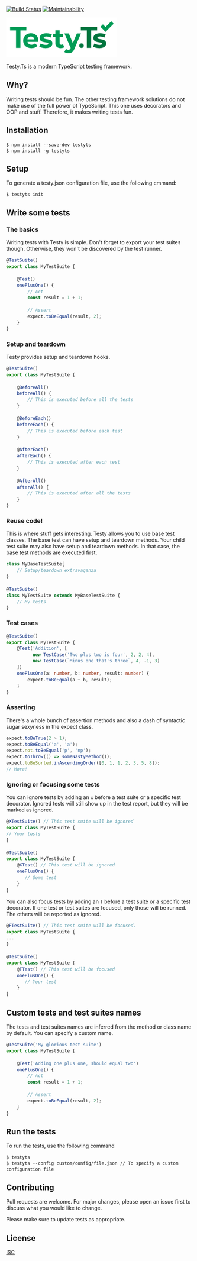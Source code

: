 [![Build Status](https://travis-ci.org/Testy/TestyTs.svg?branch=master)](https://travis-ci.org/Testy/TestyTs)
[![Maintainability](https://api.codeclimate.com/v1/badges/66d7c2c5c60a4919d593/maintainability)](https://codeclimate.com/github/Testy/TestyTs/maintainability)

![Testy.Ts logo](./img/testy_colour_rgb_transparent.png)

Testy.Ts is a modern TypeScript testing framework.

## Why?
Writing tests should be fun. The other testing framework solutions do not make use of the full power of TypeScript. This one uses decorators and OOP and stuff. Therefore, it makes writing tests fun.

## Installation

```
$ npm install --save-dev testyts
$ npm install -g testyts
```

## Setup

To generate a testy.json configuration file, use the following cmmand:

```
$ testyts init
```


## Write some tests

### The basics 
Writing tests with Testy is simple. Don't forget to export your test suites though. Otherwise, they won't be discovered by the test runner.

```ts
@TestSuite()
export class MyTestSuite {

    @Test()
    onePlusOne() {
        // Act
        const result = 1 + 1;
        
        // Assert
        expect.toBeEqual(result, 2);
    }
}
```

### Setup and teardown

Testy provides setup and teardown hooks.

```ts
@TestSuite()
export class MyTestSuite {

    @BeforeAll()
    beforeAll() {
        // This is executed before all the tests
    }

    @BeforeEach()
    beforeEach() {
        // This is executed before each test
    }

    @AfterEach()
    afterEach() {
        // This is executed after each test
    }
    
    @AfterAll()
    afterAll() {
        // This is executed after all the tests
    }
}
```

### Reuse code!

This is where stuff gets interesting. Testy allows you to use base test classes. The base test can have setup and teardown methods. Your child test suite may also have setup and teardown methods. In that case, the base test methods are executed first.

```ts
class MyBaseTestSuite{
    // Setup/teardown extravaganza
}

@TestSuite()
class MyTestSuite extends MyBaseTestSuite {
    // My tests
}
```

### Test cases

```ts
@TestSuite()
export class MyTestSuite {
    @Test('Addition', [
          new TestCase('Two plus two is four', 2, 2, 4),
          new TestCase(`Minus one that's three`, 4, -1, 3)
    ])
    onePlusOne(a: number, b: number, result: number) {
        expect.toBeEqual(a + b, result);
    }
}
```

### Asserting

There's a whole bunch of assertion methods and also a dash of syntactic sugar sexyness in the expect class.

```ts
expect.toBeTrue(2 > 1);
expect.toBeEqual('a', 'a');
expect.not.toBeEqual('p', 'np');
expect.toThrow(() => someNastyMethod());
expect.toBeSorted.inAscendingOrder([0, 1, 1, 2, 3, 5, 8]);
// More!
```

### Ignoring or focusing some tests

You can ignore tests by adding an `x` before a test suite or a specific test decorator. Ignored tests will still show up in the test report, but they will be marked as ignored.

```ts
@XTestSuite() // This test suite will be ignored
export class MyTestSuite { 
// Your tests
}

@TestSuite()
export class MyTestSuite {
    @XTest() // This test will be ignored
    onePlusOne() {
       // Some test
    }
}
```

You can also focus tests by adding an `f` before a test suite or a specific test decorator. If one test or test suites are focused, only those will be runned. The others will be reported as ignored.

```ts
@FTestSuite() // This test suite will be focused.
export class MyTestSuite { 
...
}

@TestSuite()
export class MyTestSuite {
    @FTest() // This test will be focused
    onePlusOne() {
       // Your test
    }
}
```

## Custom tests and test suites names 

The tests and test suites names are inferred from the method or class name by default. You can specify a custom name.

```ts
@TestSuite('My glorious test suite')
export class MyTestSuite {

    @Test('Adding one plus one, should equal two')
    onePlusOne() {
        // Act
        const result = 1 + 1;
        
        // Assert
        expect.toBeEqual(result, 2);
    }
}
```

## Run the tests

To run the tests, use the following command

```
$ testyts
$ testyts --config custom/config/file.json // To specify a custom configuration file
```

## Contributing
Pull requests are welcome. For major changes, please open an issue first to discuss what you would like to change.

Please make sure to update tests as appropriate.

## License
[ISC](./LICENSE)
